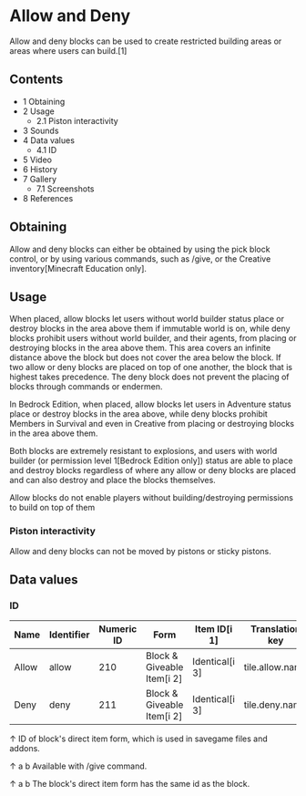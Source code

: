 # Allow and Deny
Allow and deny blocks can be used to create restricted building areas or areas where users can build.[1]

## Contents
- 1 Obtaining
- 2 Usage
	- 2.1 Piston interactivity
- 3 Sounds
- 4 Data values
	- 4.1 ID
- 5 Video
- 6 History
- 7 Gallery
	- 7.1 Screenshots
- 8 References

## Obtaining
Allow and deny blocks can either be obtained by using the pick block control, or by using various commands, such as /give, or the Creative inventory‌[Minecraft Education  only].

## Usage
When placed, allow blocks let users without world builder status place or destroy blocks in the area above them if immutable world is on, while deny blocks prohibit users without world builder, and their agents, from placing or destroying blocks in the area above them. This area covers an infinite distance above the block but does not cover the area below the block. If two allow or deny blocks are placed on top of one another, the block that is highest takes precedence. The deny block does not prevent the placing of blocks through commands or endermen.

In Bedrock Edition, when placed, allow blocks let users in Adventure status place or destroy blocks in the area above, while deny blocks prohibit Members in Survival and even in Creative from placing or destroying blocks in the area above them.

Both blocks are extremely resistant to explosions, and users with world builder (or permission level 1‌[Bedrock Edition  only]) status are able to place and destroy blocks regardless of where any allow or deny blocks are placed and can also destroy and place the blocks themselves.

Allow blocks do not enable players without building/destroying permissions to build on top of them 

### Piston interactivity
Allow and deny blocks can not be moved by pistons or sticky pistons.

## Data values
### ID
| Name  | Identifier | Numeric ID | Form                       | Item ID[i 1]   | Translation key |
|-------|------------|------------|----------------------------|----------------|-----------------|
| Allow | allow      | 210        | Block & Giveable Item[i 2] | Identical[i 3] | tile.allow.name |
| Deny  | deny       | 211        | Block & Giveable Item[i 2] | Identical[i 3] | tile.deny.name  |


↑ ID of block's direct item form, which is used in savegame files and addons.

↑ a b Available with /give command.

↑ a b The block's direct item form has the same id as the block.


